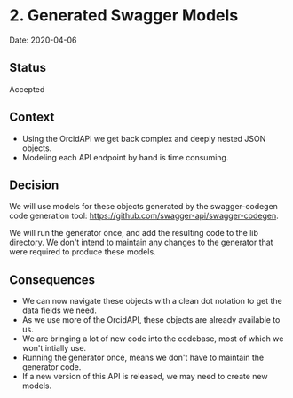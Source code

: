 # 2. Generated Swagger Models

Date: 2020-04-06

## Status

Accepted

## Context

- Using the OrcidAPI we get back complex and deeply nested JSON objects.
- Modeling each API endpoint by hand is time consuming.

## Decision

We will use models for these objects generated by the swagger-codegen code
generation tool: https://github.com/swagger-api/swagger-codegen.

We will run the generator once, and add the resulting code to the lib directory. We don't intend to
maintain any changes to the generator that were required to produce these
models.

## Consequences

- We can now navigate these objects with a clean dot notation to get the data fields we need.
- As we use more of the OrcidAPI, these objects are already available to us.
- We are bringing a lot of new code into the codebase, most of which we won't
  intially use.
- Running the generator once, means we don't have to maintain the generator code.
- If a new version of this API is released, we may need to create new models.
